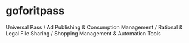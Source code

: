 # goforitpass
Universal Pass / Ad Publishing &amp; Consumption Management / Rational & Legal File Sharing / Shopping Management & Automation Tools
